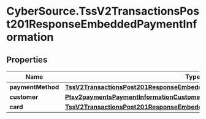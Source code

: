 # CyberSource.TssV2TransactionsPost201ResponseEmbeddedPaymentInformation

## Properties
Name | Type | Description | Notes
------------ | ------------- | ------------- | -------------
**paymentMethod** | [**TssV2TransactionsPost201ResponseEmbeddedPaymentInformationPaymentMethod**](TssV2TransactionsPost201ResponseEmbeddedPaymentInformationPaymentMethod.md) |  | [optional] 
**customer** | [**Ptsv2paymentsPaymentInformationCustomer**](Ptsv2paymentsPaymentInformationCustomer.md) |  | [optional] 
**card** | [**TssV2TransactionsPost201ResponseEmbeddedPaymentInformationCard**](TssV2TransactionsPost201ResponseEmbeddedPaymentInformationCard.md) |  | [optional] 


